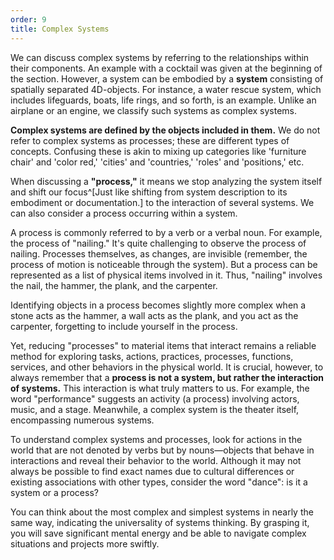 ```yaml
---
order: 9
title: Complex Systems
---
```


We can discuss complex systems by referring to the relationships within their components. An example with a cocktail was given at the beginning of the section. However, a system can be embodied by a **system** consisting of spatially separated 4D-objects. For instance, a water rescue system, which includes lifeguards, boats, life rings, and so forth, is an example. Unlike an airplane or an engine, we classify such systems as complex systems.

**Complex systems are defined by the objects included in them.** We do not refer to complex systems as processes; these are different types of concepts. Confusing these is akin to mixing up categories like 'furniture chair' and 'color red,' 'cities' and 'countries,' 'roles' and 'positions,' etc.

When discussing a **"process,"** it means we stop analyzing the system itself and shift our focus^[Just like shifting from system description to its embodiment or documentation.] to the interaction of several systems. We can also consider a process occurring within a system.

A process is commonly referred to by a verb or a verbal noun. For example, the process of "nailing." It's quite challenging to observe the process of nailing. Processes themselves, as changes, are invisible (remember, the process of motion is noticeable through the system). But a process can be represented as a list of physical items involved in it. Thus, "nailing" involves the nail, the hammer, the plank, and the carpenter.

Identifying objects in a process becomes slightly more complex when a stone acts as the hammer, a wall acts as the plank, and you act as the carpenter, forgetting to include yourself in the process.

Yet, reducing "processes" to material items that interact remains a reliable method for exploring tasks, actions, practices, processes, functions, services, and other behaviors in the physical world. It is crucial, however, to always remember that a **process is not a system, but rather the interaction of systems.** This interaction is what truly matters to us. For example, the word "performance" suggests an activity (a process) involving actors, music, and a stage. Meanwhile, a complex system is the theater itself, encompassing numerous systems.

To understand complex systems and processes, look for actions in the world that are not denoted by verbs but by nouns—objects that behave in interactions and reveal their behavior to the world. Although it may not always be possible to find exact names due to cultural differences or existing associations with other types, consider the word "dance": is it a system or a process?

You can think about the most complex and simplest systems in nearly the same way, indicating the universality of systems thinking. By grasping it, you will save significant mental energy and be able to navigate complex situations and projects more swiftly.